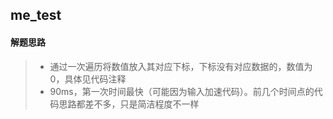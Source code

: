 ## me_test
#### 解题思路

>* 通过一次遍历将数值放入其对应下标，下标没有对应数据的，数值为0，具体见代码注释
>* 90ms，第一次时间最快（可能因为输入加速代码）。前几个时间点的代码思路都差不多，只是简洁程度不一样
